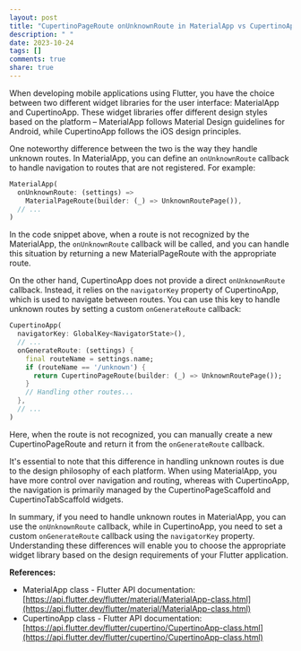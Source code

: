 ```yaml
---
layout: post
title: "CupertinoPageRoute onUnknownRoute in MaterialApp vs CupertinoApp"
description: " "
date: 2023-10-24
tags: []
comments: true
share: true
---
```


When developing mobile applications using Flutter, you have the choice between two different widget libraries for the user interface: MaterialApp and CupertinoApp. These widget libraries offer different design styles based on the platform – MaterialApp follows Material Design guidelines for Android, while CupertinoApp follows the iOS design principles.

One noteworthy difference between the two is the way they handle unknown routes. In MaterialApp, you can define an `onUnknownRoute` callback to handle navigation to routes that are not registered. For example:

```dart
MaterialApp(
  onUnknownRoute: (settings) =>
    MaterialPageRoute(builder: (_) => UnknownRoutePage()),
  // ...
)
```

In the code snippet above, when a route is not recognized by the MaterialApp, the `onUnknownRoute` callback will be called, and you can handle this situation by returning a new MaterialPageRoute with the appropriate route.

On the other hand, CupertinoApp does not provide a direct `onUnknownRoute` callback. Instead, it relies on the `navigatorKey` property of CupertinoApp, which is used to navigate between routes. You can use this key to handle unknown routes by setting a custom `onGenerateRoute` callback:

```dart
CupertinoApp(
  navigatorKey: GlobalKey<NavigatorState>(),
  // ...
  onGenerateRoute: (settings) {
    final routeName = settings.name;
    if (routeName == '/unknown') {
      return CupertinoPageRoute(builder: (_) => UnknownRoutePage());
    }
    // Handling other routes...
  },
  // ...
)
```

Here, when the route is not recognized, you can manually create a new CupertinoPageRoute and return it from the `onGenerateRoute` callback.

It's essential to note that this difference in handling unknown routes is due to the design philosophy of each platform. When using MaterialApp, you have more control over navigation and routing, whereas with CupertinoApp, the navigation is primarily managed by the CupertinoPageScaffold and CupertinoTabScaffold widgets.

In summary, if you need to handle unknown routes in MaterialApp, you can use the `onUnknownRoute` callback, while in CupertinoApp, you need to set a custom `onGenerateRoute` callback using the `navigatorKey` property. Understanding these differences will enable you to choose the appropriate widget library based on the design requirements of your Flutter application.

**References:**
- MaterialApp class - Flutter API documentation: [https://api.flutter.dev/flutter/material/MaterialApp-class.html](https://api.flutter.dev/flutter/material/MaterialApp-class.html)
- CupertinoApp class - Flutter API documentation: [https://api.flutter.dev/flutter/cupertino/CupertinoApp-class.html](https://api.flutter.dev/flutter/cupertino/CupertinoApp-class.html)